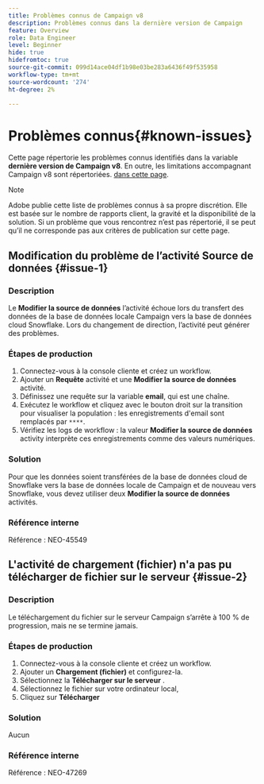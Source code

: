 ```yaml
---
title: Problèmes connus de Campaign v8
description: Problèmes connus dans la dernière version de Campaign
feature: Overview
role: Data Engineer
level: Beginner
hide: true
hidefromtoc: true
source-git-commit: 099d14ace04df1b98e03be283a6436f49f535958
workflow-type: tm+mt
source-wordcount: '274'
ht-degree: 2%

---
```


# Problèmes connus{#known-issues}

Cette page répertorie les problèmes connus identifiés dans la variable **dernière version de Campaign v8**. En outre, les limitations accompagnant Campaign v8 sont répertoriées. [dans cette page](known-limitations.md).


>[!NOTE]
>
>Adobe publie cette liste de problèmes connus à sa propre discrétion. Elle est basée sur le nombre de rapports client, la gravité et la disponibilité de la solution. Si un problème que vous rencontrez n’est pas répertorié, il se peut qu’il ne corresponde pas aux critères de publication sur cette page.

## Modification du problème de l’activité Source de données {#issue-1}

### Description

Le **Modifier la source de données** l’activité échoue lors du transfert des données de la base de données locale Campaign vers la base de données cloud Snowflake. Lors du changement de direction, l’activité peut générer des problèmes.

### Étapes de production

1. Connectez-vous à la console cliente et créez un workflow.
1. Ajouter un **Requête** activité et une **Modifier la source de données** activité.
1. Définissez une requête sur la variable **email**, qui est une chaîne.
1. Exécutez le workflow et cliquez avec le bouton droit sur la transition pour visualiser la population : les enregistrements d&#39;email sont remplacés par `****`.
1. Vérifiez les logs de workflow : la valeur **Modifier la source de données** activity interprète ces enregistrements comme des valeurs numériques.

### Solution

Pour que les données soient transférées de la base de données cloud de Snowflake vers la base de données locale de Campaign et de nouveau vers Snowflake, vous devez utiliser deux **Modifier la source de données** activités.

### Référence interne

Référence : NEO-45549


## L&#39;activité de chargement (fichier) n&#39;a pas pu télécharger de fichier sur le serveur {#issue-2}

### Description

Le téléchargement du fichier sur le serveur Campaign s’arrête à 100 % de progression, mais ne se termine jamais.

### Étapes de production

1. Connectez-vous à la console cliente et créez un workflow.
1. Ajouter un **Chargement (fichier)** et configurez-la.
1. Sélectionnez la **Télécharger sur le serveur** .
1. Sélectionnez le fichier sur votre ordinateur local,
1. Cliquez sur **Télécharger**

### Solution

Aucun

### Référence interne

Référence : NEO-47269